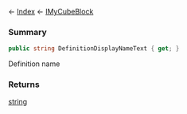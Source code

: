 ← [Index](Api-Index) ← [IMyCubeBlock](VRage.Game.ModAPI.Ingame.IMyCubeBlock)

### Summary

```csharp
public string DefinitionDisplayNameText { get; }
```

Definition name

### Returns

[string](System.String)

